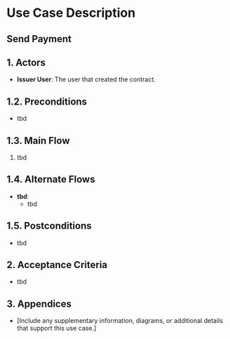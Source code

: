 # Use Case Description

## Send Payment

## 1. Actors

- **Issuer User**: The user that created the contract.

## 1.2. Preconditions

- tbd

## 1.3. Main Flow

1. tbd

## 1.4. Alternate Flows

- **tbd**:
  - tbd

## 1.5. Postconditions

- tbd

## 2. Acceptance Criteria

- tbd

## 3. Appendices

- [Include any supplementary information, diagrams, or additional details that support this use case.]
